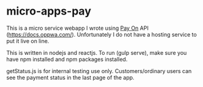 # micro-apps-pay

This is a micro service webapp I wrote using [Pay On](https://www.aciworldwide.com/) API (https://docs.oppwa.com/). Unfortunately I do not have a hosting service to put it live on line.

This is written in nodejs and reactjs. To run (gulp serve), make sure you have npm installed and npm packages installed. 

getStatus.js is for internal testing use only. 
Customers/ordinary users can see the payment status in the last page of the app. 
